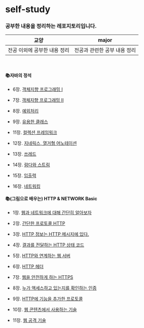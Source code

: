 # self-study

### 공부한 내용을 정리하는 레포지토리입니다.


|교양|major|
|---|---|
|전공 이외에 공부한 내용 정리|전공과 관련한 공부 내용 정리|


<br/>

#### 📚자바의 정석
- <p>6장. <a href="https://github.com/chchlee/self-study/blob/java/major/%EC%88%98%EC%97%85/%EC%9E%90%EB%B0%94%EC%9D%98%EC%A0%95%EC%84%9D/Chap6.%EA%B0%9D%EC%B2%B4%EC%A7%80%ED%96%A5%20%ED%94%84%EB%A1%9C%EA%B7%B8%EB%9E%98%EB%B0%8D.md">객체지향 프로그래밍 I</a>
</p>

- <p>7장. <a href="https://github.com/chchlee/self-study/blob/java/major/%EC%88%98%EC%97%85/%EC%9E%90%EB%B0%94%EC%9D%98%EC%A0%95%EC%84%9D/Chap7.%EA%B0%9D%EC%B2%B4%EC%A7%80%ED%96%A5%20%ED%94%84%EB%A1%9C%EA%B7%B8%EB%9E%98%EB%B0%8D%202.md">객체지향 프로그래밍 II</a>
</p>

- <p>8장. <a href="https://github.com/chchlee/self-study/blob/java/major/%EC%88%98%EC%97%85/%EC%9E%90%EB%B0%94%EC%9D%98%EC%A0%95%EC%84%9D/Chap8.%EC%98%88%EC%99%B8%EC%B2%98%EB%A6%AC.md">예외처리</a>
</p>

- <p>9장. <a href="https://github.com/chchlee/self-study/blob/java/major/%EC%88%98%EC%97%85/%EC%9E%90%EB%B0%94%EC%9D%98%EC%A0%95%EC%84%9D/Chap9.%EC%9C%A0%EC%9A%A9%ED%95%9C%ED%81%B4%EB%9E%98%EC%8A%A4.md">유용한 클래스</a>
</p>

- <p>11장. <a href="https://github.com/chchlee/self-study/blob/java/major/%EC%88%98%EC%97%85/%EC%9E%90%EB%B0%94%EC%9D%98%EC%A0%95%EC%84%9D/Chap11.%20%EC%BB%AC%EB%A0%89%EC%85%98%ED%94%84%EB%A0%88%EC%9E%84%EC%9B%8C%ED%81%AC.md">컬렉션 프레임워크</a>
</p>

- <p>12장. <a href="https://github.com/chchlee/self-study/blob/java/major/%EC%88%98%EC%97%85/%EC%9E%90%EB%B0%94%EC%9D%98%EC%A0%95%EC%84%9D/Chap12.%20%EC%A7%80%EB%84%A4%EB%A6%AD%EC%8A%A4%2C%20%EC%97%B4%EA%B1%B0%ED%98%95%2C%20%EC%95%A0%EB%84%88%ED%85%8C%EC%9D%B4%EC%85%98.md">지네릭스, 열거형 어노테이션</a>
</p>

- <p>13장. <a href="https://github.com/chchlee/self-study/blob/java/major/%EC%88%98%EC%97%85/%EC%9E%90%EB%B0%94%EC%9D%98%EC%A0%95%EC%84%9D/Chap13.%20%EC%93%B0%EB%A0%88%EB%93%9C.md">쓰레드</a>
</p>

- <p>14장. <a href="https://github.com/chchlee/self-study/blob/java/major/%EC%88%98%EC%97%85/%EC%9E%90%EB%B0%94%EC%9D%98%EC%A0%95%EC%84%9D/Chap14.%20%EB%9E%8C%EB%8B%A4%EC%99%80%20%EC%8A%A4%ED%8A%B8%EB%A6%BC.md">람다와 스트림</a>
</p>

- <p>15장. <a href="https://github.com/chchlee/self-study/blob/java/major/%EC%88%98%EC%97%85/%EC%9E%90%EB%B0%94%EC%9D%98%EC%A0%95%EC%84%9D/Chap15.%20%EC%9E%85%EC%B6%9C%EB%A0%A5.md">입출력</a>
</p>

- <p>16장. <a href="https://github.com/chchlee/self-study/blob/java/major/%EC%88%98%EC%97%85/%EC%9E%90%EB%B0%94%EC%9D%98%EC%A0%95%EC%84%9D/Chap16.%20%EB%84%A4%ED%8A%B8%EC%9B%8C%ED%82%B9.md">네트워킹</a>
</p>

#### 📚(그림으로 배우는) HTTP & NETWORK Basic
- <p>1장. <a href="https://github.com/chchlee/self-study/blob/java/major/%EC%88%98%EC%97%85/%EA%B7%B8%EB%A6%BC%EC%9C%BC%EB%A1%9C%EB%B0%B0%EC%9A%B0%EB%8A%94HTTP%EB%84%A4%ED%8A%B8%EC%9B%8C%ED%81%ACBasic/1%EC%9E%A5.%EC%9B%B9%EA%B3%BC%EB%84%A4%ED%8A%B8%EC%9B%8C%ED%81%AC%EC%97%90%EB%8C%80%ED%95%B4%EC%95%8C%EC%95%84%EB%B3%B4%EC%9E%90.md">웹과 네트워크에 대해 간단히 알아보자</a>
</p>

- <p>2장. <a href="https://github.com/chchlee/self-study/blob/java/major/%EC%88%98%EC%97%85/%EA%B7%B8%EB%A6%BC%EC%9C%BC%EB%A1%9C%EB%B0%B0%EC%9A%B0%EB%8A%94HTTP%EB%84%A4%ED%8A%B8%EC%9B%8C%ED%81%ACBasic/2%EC%9E%A5.%EA%B0%84%EB%8B%A8%ED%95%9C%ED%94%84%EB%A1%9C%ED%86%A0%EC%BD%9CHTTP.md">간단한 프로토콜 HTTP</a>
</p>

- <p>3장. <a href="https://github.com/chchlee/self-study/blob/java/major/%EC%88%98%EC%97%85/%EA%B7%B8%EB%A6%BC%EC%9C%BC%EB%A1%9C%EB%B0%B0%EC%9A%B0%EB%8A%94HTTP%EB%84%A4%ED%8A%B8%EC%9B%8C%ED%81%ACBasic/3%EC%9E%A5.HTTP%20%EC%A0%95%EB%B3%B4%EB%8A%94%20HTTP%20%EB%A9%94%EC%8B%9C%EC%A7%80%EC%97%90%20%EC%9E%88%EB%8B%A4..md">HTTP 정보는 HTTP 메시지에 있다.</a>
</p>

- <p>4장. <a href="https://github.com/chchlee/self-study/blob/java/major/%EC%88%98%EC%97%85/%EA%B7%B8%EB%A6%BC%EC%9C%BC%EB%A1%9C%EB%B0%B0%EC%9A%B0%EB%8A%94HTTP%EB%84%A4%ED%8A%B8%EC%9B%8C%ED%81%ACBasic/4%EC%9E%A5.%EA%B2%B0%EA%B3%BC%EB%A5%BC%EC%A0%84%EB%8B%AC%ED%95%98%EB%8A%94HTTP%EC%83%81%ED%83%9C%EC%BD%94%EB%93%9C.md">결과를 전달하는 HTTP 상태 코드</a>
</p>

- <p>5장. <a href="https://github.com/chchlee/self-study/blob/java/major/%EC%88%98%EC%97%85/%EA%B7%B8%EB%A6%BC%EC%9C%BC%EB%A1%9C%EB%B0%B0%EC%9A%B0%EB%8A%94HTTP%EB%84%A4%ED%8A%B8%EC%9B%8C%ED%81%ACBasic/5%EC%9E%A5.HTTP%EC%99%80%EC%97%B0%EA%B3%84%ED%95%98%EB%8A%94%EC%9B%B9%EC%84%9C%EB%B2%84.md">HTTP와 연계하는 웹 서버</a>
</p>

- <p>6장. <a href="https://github.com/chchlee/self-study/blob/java/major/%EC%88%98%EC%97%85/%EA%B7%B8%EB%A6%BC%EC%9C%BC%EB%A1%9C%EB%B0%B0%EC%9A%B0%EB%8A%94HTTP%EB%84%A4%ED%8A%B8%EC%9B%8C%ED%81%ACBasic/6%EC%9E%A5.HTTP%ED%97%A4%EB%8D%94.md">HTTP 헤더</a>
</p>

- <p>7장. <a href="https://github.com/chchlee/self-study/blob/java/major/%EC%88%98%EC%97%85/%EA%B7%B8%EB%A6%BC%EC%9C%BC%EB%A1%9C%EB%B0%B0%EC%9A%B0%EB%8A%94HTTP%EB%84%A4%ED%8A%B8%EC%9B%8C%ED%81%ACBasic/7%EC%9E%A5.%EC%9B%B9%EC%9D%84%EC%95%88%EC%A0%84%ED%95%98%EA%B2%8C%ED%95%98%EB%8A%94https.md">웹을 안전하게 하는 HTTPS</a>
</p>

- <p>8장. <a href="https://github.com/chchlee/self-study/blob/java/major/%EC%88%98%EC%97%85/%EA%B7%B8%EB%A6%BC%EC%9C%BC%EB%A1%9C%EB%B0%B0%EC%9A%B0%EB%8A%94HTTP%EB%84%A4%ED%8A%B8%EC%9B%8C%ED%81%ACBasic/8%EC%9E%A5.%EB%88%84%EA%B0%80%EC%95%A1%EC%84%B8%EC%8A%A4%ED%95%98%EA%B3%A0%EC%9E%88%EB%8A%94%EC%A7%80%EB%A5%BC%ED%99%95%EC%9D%B8.md">누가 액세스하고 있는지를 확인하는 인증</a>
</p>

- <p>9장. <a href="https://github.com/chchlee/self-study/blob/java/major/%EC%88%98%EC%97%85/%EA%B7%B8%EB%A6%BC%EC%9C%BC%EB%A1%9C%EB%B0%B0%EC%9A%B0%EB%8A%94HTTP%EB%84%A4%ED%8A%B8%EC%9B%8C%ED%81%ACBasic/9%EC%9E%A5.HTTP%EC%97%90%EA%B8%B0%EB%8A%A5%EC%9D%84%EC%B6%94%EA%B0%80%ED%95%9C%ED%94%84%EB%A1%9C%ED%86%A0%EC%BD%9C.md">HTTP에 기능을 추가한 프로토콜</a>
</p>

- <p>10장. <a href="https://github.com/chchlee/self-study/blob/java/major/%EC%88%98%EC%97%85/%EA%B7%B8%EB%A6%BC%EC%9C%BC%EB%A1%9C%EB%B0%B0%EC%9A%B0%EB%8A%94HTTP%EB%84%A4%ED%8A%B8%EC%9B%8C%ED%81%ACBasic/10%EC%9E%A5.%EC%9B%B9%EC%BD%98%ED%85%90%EC%B8%A0%EC%97%90%EC%84%9C%EC%82%AC%EC%9A%A9%ED%95%98%EB%8A%94%EA%B8%B0%EC%88%A0.md">웹 콘텐츠에서 사용하는 기술</a>
</p>

- <p>11장. <a href="https://github.com/chchlee/self-study/blob/java/major/%EC%88%98%EC%97%85/%EA%B7%B8%EB%A6%BC%EC%9C%BC%EB%A1%9C%EB%B0%B0%EC%9A%B0%EB%8A%94HTTP%EB%84%A4%ED%8A%B8%EC%9B%8C%ED%81%ACBasic/11%EC%9E%A5.%EC%9B%B9%EA%B3%B5%EA%B2%A9%EA%B8%B0%EC%88%A0.md">웹 공격 기술</a>
</p>